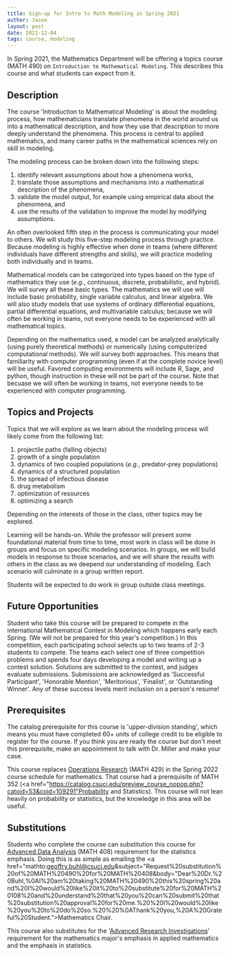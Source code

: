 ```yaml
---
title: Sign-up for Intro to Math Modeling in Spring 2021
author: Jason
layout: post
date: 2021-12-04
tags: course, modeling
---
```


In Spring 2021, the Mathematics Department will be offering a topics course (MATH 490) on `Introduction to Mathematical Modeling`.  This describes this course and what students can expect from it.

## Description ##

The course 'Introduction to Mathematical Modeling' is about the modeling process, how mathematicians translate phenomena in the world around us into a mathematical description, and how they use that description to more deeply understand the phenomena.  This process is central to applied mathematics, and many career paths in the mathematical sciences rely on skill in modeling.

The modeling process can be broken down into the following steps:

1. identify relevant assumptions about how a phenomena works,
2. translate those assumptions and mechanisms into a mathematical description of the phenomena,
3. validate the model output, for example using empirical data about the phenomena, and
4. use the results of the validation to improve the model by modifying assumptions.

An often overlooked fifth step in the process is communicating your model to others.  We will study this five-step modeling process through practice.  Because modeling is highly effective when done in teams (where different individuals have different strengths and skills), we will practice modeling both individually and in teams.

Mathematical models can be categorized into types based on the type of mathematics they use (*e.g.*, continuous, discrete, probabilistic, and hybrid).  We will survey all these basic types.  The mathematics we will use will include basic probability, single variable calculus, and linear algebra.  We will also study models that use systems of ordinary differential equations, partial differential equations, and multivariable calculus; because we will often be working in teams, not everyone needs to be experienced with all mathematical topics.

Depending on the mathematics used, a model can be analyzed analytically (using purely theoretical methods) or numerically (using computerized computational methods).  We will survey both approaches.  This means that familiarity with computer programming (even if at the complete novice level) will be useful.  Favored computing environments will include R, Sage, and python, though instruction in these will not be part of the course.  Note that becuase we will often be working in teams, not everyone needs to be experienced with computer programming.

## Topics and Projects ##

Topics that we will explore as we learn about the modeling process will likely come from the following list:

1. projectile paths (falling objects)
2. growth of a single population 
3. dynamics of two coupled populations (*e.g.*, predator-prey populations)
4. dynamics of a structured population
4. the spread of infectious disease
5. drug metabolism
6. optimization of resources
7. optimizing a search

Depending on the interests of those in the class, other topics may be explored.

Learning will be hands-on.  While the professor will present some foundational material from time to time, most work in class will be done in groups and focus on specific modeling scenarios.  In groups, we will build models in response to those scenarios, and we will share the results with others in the class as we deepend our understanding of modeling.  Each scenario will culminate in a group written report.

Students will be expected to do work in group outside class meetings.

## Future Opportunities ##

Student who take this course will be prepared to compete in the international Mathematical Contest in Modeling which happens early each Spring.  (We will not be prepared for this year's competition.)  In this competition, each participating school selects up to two teams of 2-3 students to compete.  The teams each select one of three competition problems and spends four days developing a model and writing up a contest solution.  Solutions are submitted to the contest, and judges evaluate submissions.  Submissions are acknowledged as 'Successful Participant', 'Honorable Mention', 'Meritorious', 'Finalist', or 'Outstanding Winner'.  Any of these success levels merit inclusion on a person's resume!

## Prerequisites ##

The catalog prerequisite for this course is 'upper-division standing', which means you must have completed 60+ units of college credit to be eligible to register for the course.  If you think you are ready the course but don't meet this prerequisite, make an appointment to talk with Dr. Miller and make your case.

This course replaces <a href="https://catalog.csuci.edu/preview_course_nopop.php?catoid=53&coid=109295">Operations Research</a> (MATH 429) in the Spring 2022 course schedule for mathematics.  That course had a prerequisite of MATH 352 (<a href="https://catalog.csuci.edu/preview_course_nopop.php?catoid=53&coid=109291"Probability and Statistics</a>).  This course will not lean heavily on probability or statistics, but the knowledge in this area will be useful.

## Substitutions ##

Students who complete the course can substitution this course for <a href="https://catalog.csuci.edu/preview_program.php?catoid=53&poid=12408&returnto=3950#">Advanced Data Analysis</a> (MATH 408) requirement for the statistics emphasis.  Doing this is as simple as emailing the <a href="mathto:geoffry.buhl@csuci.edu&subject="Request%20substitution%20of%20MATH%20490%20for%20MATH%20408&body="Dear%20Dr.%20Buhl,%0AI%20am%20taking%20MATH%20490%20this%20spring%20and%20I%20would%20like%20it%20to%20substitute%20for%20MATH%20108%20and%20understand%20that%20you%20can%20submit%20that%20substitution%20approval%20for%20me.%20%20I%20would%20like%20you%20to%20do%20so.%20%20%0AThank%20you,%20A%20Grateful%20Student.">Mathematics Chair</a>.

This course also substitutes for the '<a href="">Advanced Research Investigations</a>' requirement for the mathematics major's emphasis in applied mathematics and the emphasis in statistics.

<!--
SYNTAX FOR IMAGES
* use services to create JPG and to create thumbnail that is 720px wide

[![ALT-TEXT](/assets/images/filename-thumbnail.jpg)](/assets/images/filename.jpg)
-->

<!--
SYNTAX FOR VIDEO
* convert MOV to mp4 using VLC

<video width="480" height="320" controls="controls">
  <source src="/assets/media/filename.m4v" type="video/mp4">
</video>
-->
